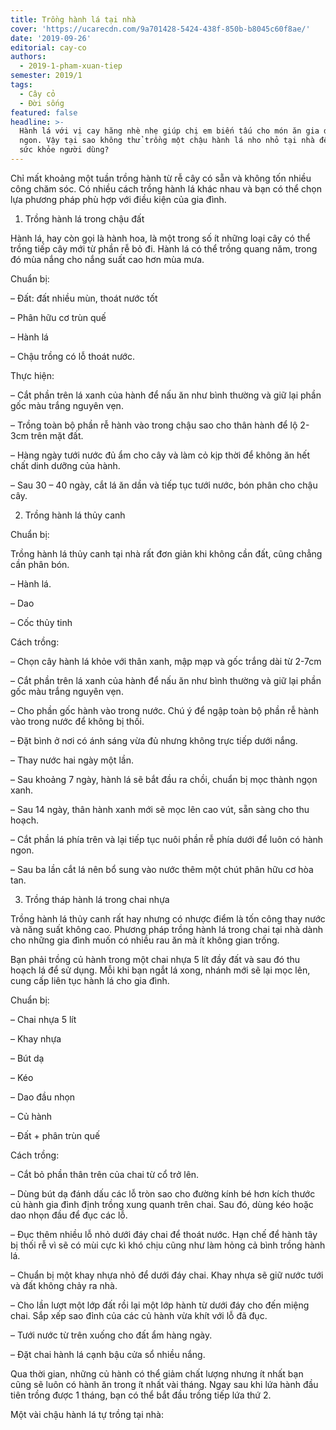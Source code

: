 ```yaml
---
title: Trồng hành lá tại nhà
cover: 'https://ucarecdn.com/9a701428-5424-438f-850b-b8045c60f8ae/'
date: '2019-09-26'
editorial: cay-co
authors:
  - 2019-1-pham-xuan-tiep
semester: 2019/1
tags:
  - Cây cỏ
  - Đời sống
featured: false
headline: >-
  Hành lá với vị cay hăng nhè nhẹ giúp chị em biến tấu cho món ăn gia đình thêm
  ngon. Vậy tại sao không thử trồng một chậu hành lá nho nhỏ tại nhà để đảm bảo
  sức khỏe người dùng?
---
```

Chỉ mất khoảng một tuần trồng hành từ rễ cây có sẵn và không tốn nhiều công chăm sóc. Có nhiều cách trồng hành lá khác nhau và bạn có thể chọn lựa phương pháp phù hợp với điều kiện của gia đình.

1. Trồng hành lá trong chậu đất

Hành lá, hay còn gọi là hành hoa, là một trong số ít những loại cây có thể trồng tiếp cây mới từ phần rễ bỏ đi. Hành lá có thể trồng quang năm, trong đó mùa nắng cho nắng suất cao hơn mùa mưa.



Chuẩn bị:



– Đất: đất nhiều mùn, thoát nước tốt

– Phân hữu cơ trùn quế

– Hành lá

– Chậu trồng có lỗ thoát nước.



Thực hiện:



– Cắt phần trên lá xanh của hành để nấu ăn như bình thường và giữ lại phần gốc màu trắng nguyên vẹn.

– Trồng toàn bộ phần rễ hành vào trong chậu sao cho thân hành để lộ 2-3cm trên mặt đất.



– Hàng ngày tưới nước đủ ẩm cho cây và làm cỏ kịp thời để không ăn hết chất dinh dưỡng của hành.



– Sau 30 – 40 ngày, cắt lá ăn dần và tiếp tục tưới nước, bón phân cho chậu cây.

2. Trồng hành lá thủy canh

Chuẩn bị:



Trồng hành lá thủy canh tại nhà rất đơn giản khi không cần đất, cũng chẳng cần phân bón.



– Hành lá.



– Dao



– Cốc thủy tinh



Cách trồng:



– Chọn cây hành lá khỏe với thân xanh, mập mạp và gốc trắng dài từ 2-7cm



– Cắt phần trên lá xanh của hành để nấu ăn như bình thường và giữ lại phần gốc màu trắng nguyên vẹn.

– Cho phần gốc hành vào trong nước. Chú ý để ngập toàn bộ phần rễ hành vào trong nước để không bị thối.



– Đặt bình ở nơi có ánh sáng vừa đủ nhưng không trực tiếp dưới nắng.

– Thay nước hai ngày một lần.



– Sau khoảng 7 ngày, hành lá sẽ bắt đầu ra chồi, chuẩn bị mọc thành ngọn xanh.

– Sau 14 ngày, thân hành xanh mới sẽ mọc lên cao vút, sẵn sàng cho thu hoạch.



– Cắt phần lá phía trên và lại tiếp tục nuôi phần rễ phía dưới để luôn có hành ngon.



– Sau ba lần cắt lá nên bổ sung vào nước thêm một chút phân hữu cơ hòa tan.

3. Trồng tháp hành lá trong chai nhựa

Trồng hành lá thủy canh rất hay nhưng có nhược điểm là tốn công thay nước và năng suất không cao. Phương pháp trồng hành lá trong chai tại nhà dành cho những gia đình muốn có nhiều rau ăn mà ít không gian trống.



Bạn phải trồng củ hành trong một chai nhựa 5 lít đầy đất và sau đó thu hoạch lá để sử dụng. Mỗi khi bạn ngắt lá xong, nhánh mới sẽ lại mọc lên, cung cấp liên tục hành lá cho gia đình.



Chuẩn bị:



– Chai nhựa 5 lít



– Khay nhựa



– Bút dạ



– Kéo



– Dao đầu nhọn



– Củ hành



– Đất + phân trùn quế



Cách trồng:



– Cắt bỏ phần thân trên của chai từ cổ trở lên.



– Dùng bút dạ đánh dấu các lỗ tròn sao cho đường kính bé hơn kích thước củ hành gia đình định trồng xung quanh trên chai. Sau đó, dùng kéo hoặc dao nhọn đầu để đục các lỗ.

– Đục thêm nhiều lỗ nhỏ dưới đáy chai để thoát nước. Hạn chế để hành tây bị thối rễ vì sẽ có mùi cực kì khó chịu cũng như làm hỏng cả bình trồng hành lá.



– Chuẩn bị một khay nhựa nhỏ để dưới đáy chai. Khay nhựa sẽ giữ nước tưới và đất không chảy ra nhà.



– Cho lần lượt một lớp đất rồi lại một lớp hành từ dưới đáy cho đến miệng chai. Sắp xếp sao đỉnh của các củ hành vừa khít với lỗ đã đục.

– Tưới nước từ trên xuống cho đất ẩm hàng ngày.



– Đặt chai hành lá cạnh bậu cửa sổ nhiều nắng.

Qua thời gian, những củ hành có thể giảm chất lượng nhưng ít nhất bạn cũng sẽ luôn có hành ăn trong ít nhất vài tháng. Ngay sau khi lứa hành đầu tiên trồng được 1 tháng, bạn có thể bắt đầu trồng tiếp lứa thứ 2.



Một vài chậu hành lá tự trồng tại nhà:
